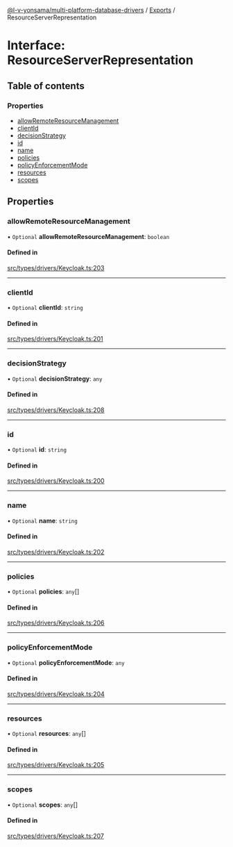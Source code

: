 [@l-v-yonsama/multi-platform-database-drivers](../README.md) / [Exports](../modules.md) / ResourceServerRepresentation

# Interface: ResourceServerRepresentation

## Table of contents

### Properties

- [allowRemoteResourceManagement](ResourceServerRepresentation.md#allowremoteresourcemanagement)
- [clientId](ResourceServerRepresentation.md#clientid)
- [decisionStrategy](ResourceServerRepresentation.md#decisionstrategy)
- [id](ResourceServerRepresentation.md#id)
- [name](ResourceServerRepresentation.md#name)
- [policies](ResourceServerRepresentation.md#policies)
- [policyEnforcementMode](ResourceServerRepresentation.md#policyenforcementmode)
- [resources](ResourceServerRepresentation.md#resources)
- [scopes](ResourceServerRepresentation.md#scopes)

## Properties

### allowRemoteResourceManagement

• `Optional` **allowRemoteResourceManagement**: `boolean`

#### Defined in

[src/types/drivers/Keycloak.ts:203](https://github.com/l-v-yonsama/db-drivers/blob/7ccaf387da34e0289c38998e35f0b694ec876a36/src/types/drivers/Keycloak.ts#L203)

___

### clientId

• `Optional` **clientId**: `string`

#### Defined in

[src/types/drivers/Keycloak.ts:201](https://github.com/l-v-yonsama/db-drivers/blob/7ccaf387da34e0289c38998e35f0b694ec876a36/src/types/drivers/Keycloak.ts#L201)

___

### decisionStrategy

• `Optional` **decisionStrategy**: `any`

#### Defined in

[src/types/drivers/Keycloak.ts:208](https://github.com/l-v-yonsama/db-drivers/blob/7ccaf387da34e0289c38998e35f0b694ec876a36/src/types/drivers/Keycloak.ts#L208)

___

### id

• `Optional` **id**: `string`

#### Defined in

[src/types/drivers/Keycloak.ts:200](https://github.com/l-v-yonsama/db-drivers/blob/7ccaf387da34e0289c38998e35f0b694ec876a36/src/types/drivers/Keycloak.ts#L200)

___

### name

• `Optional` **name**: `string`

#### Defined in

[src/types/drivers/Keycloak.ts:202](https://github.com/l-v-yonsama/db-drivers/blob/7ccaf387da34e0289c38998e35f0b694ec876a36/src/types/drivers/Keycloak.ts#L202)

___

### policies

• `Optional` **policies**: `any`[]

#### Defined in

[src/types/drivers/Keycloak.ts:206](https://github.com/l-v-yonsama/db-drivers/blob/7ccaf387da34e0289c38998e35f0b694ec876a36/src/types/drivers/Keycloak.ts#L206)

___

### policyEnforcementMode

• `Optional` **policyEnforcementMode**: `any`

#### Defined in

[src/types/drivers/Keycloak.ts:204](https://github.com/l-v-yonsama/db-drivers/blob/7ccaf387da34e0289c38998e35f0b694ec876a36/src/types/drivers/Keycloak.ts#L204)

___

### resources

• `Optional` **resources**: `any`[]

#### Defined in

[src/types/drivers/Keycloak.ts:205](https://github.com/l-v-yonsama/db-drivers/blob/7ccaf387da34e0289c38998e35f0b694ec876a36/src/types/drivers/Keycloak.ts#L205)

___

### scopes

• `Optional` **scopes**: `any`[]

#### Defined in

[src/types/drivers/Keycloak.ts:207](https://github.com/l-v-yonsama/db-drivers/blob/7ccaf387da34e0289c38998e35f0b694ec876a36/src/types/drivers/Keycloak.ts#L207)
